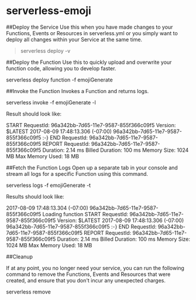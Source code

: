 # serverless-emoji


##Deploy the Service
Use this when you have made changes to your Functions, Events or Resources in serverless.yml or you simply want to deploy all changes within your Service at the same time.

> serverless deploy -v

##Deploy the Function
Use this to quickly upload and overwrite your function code, allowing you to develop faster.

serverless deploy function -f emojiGenerate

##Invoke the Function
Invokes a Function and returns logs.

serverless invoke -f emojiGenerate -l

Result should look like:

START RequestId: 96a342bb-7d65-11e7-9587-855f366c09f5 Version: $LATEST
2017-08-09 17:48:13.306 (-07:00)	96a342bb-7d65-11e7-9587-855f366c09f5	:-}
END RequestId: 96a342bb-7d65-11e7-9587-855f366c09f5
REPORT RequestId: 96a342bb-7d65-11e7-9587-855f366c09f5	Duration: 2.14 ms	Billed Duration: 100 ms 	Memory Size: 1024 MB	Max Memory Used: 18 MB	

##Fetch the Function Logs
Open up a separate tab in your console and stream all logs for a specific Function using this command.

serverless logs -f emojiGenerate -t

Results should look like:

2017-08-09 17:48:13.304 (-07:00)	96a342bb-7d65-11e7-9587-855f366c09f5	Loading function
START RequestId: 96a342bb-7d65-11e7-9587-855f366c09f5 Version: $LATEST
2017-08-09 17:48:13.306 (-07:00)	96a342bb-7d65-11e7-9587-855f366c09f5	:-}
END RequestId: 96a342bb-7d65-11e7-9587-855f366c09f5
REPORT RequestId: 96a342bb-7d65-11e7-9587-855f366c09f5	Duration: 2.14 ms	Billed Duration: 100 ms 	Memory Size: 1024 MB	Max Memory Used: 18 MB	



##Cleanup

If at any point, you no longer need your service, you can run the following command to remove the Functions, Events and Resources that were created, and ensure that you don't incur any unexpected charges.

serverless remove